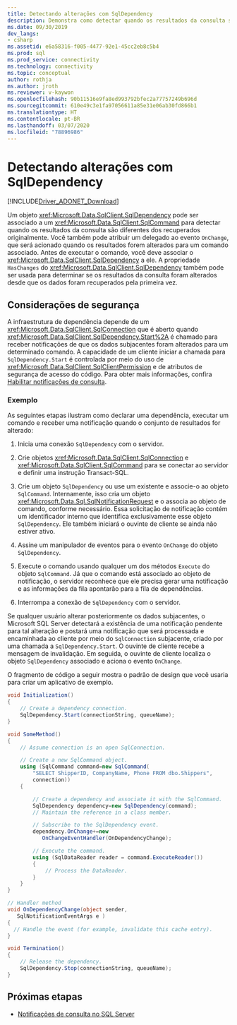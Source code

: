 ```yaml
---
title: Detectando alterações com SqlDependency
description: Demonstra como detectar quando os resultados da consulta serão diferentes daqueles recebidos originalmente.
ms.date: 09/30/2019
dev_langs:
- csharp
ms.assetid: e6a58316-f005-4477-92e1-45cc2eb8c5b4
ms.prod: sql
ms.prod_service: connectivity
ms.technology: connectivity
ms.topic: conceptual
author: rothja
ms.author: jroth
ms.reviewer: v-kaywon
ms.openlocfilehash: 90b11516e9fa8ed993792bfec2a77757249b696d
ms.sourcegitcommit: 610e49c3e1fa97056611a85e31e06ab30fd866b1
ms.translationtype: HT
ms.contentlocale: pt-BR
ms.lasthandoff: 03/07/2020
ms.locfileid: "78896986"
---
```

# <a name="detecting-changes-with-sqldependency"></a>Detectando alterações com SqlDependency

[!INCLUDE[Driver_ADONET_Download](../../../includes/driver_adonet_download.md)]

Um objeto <xref:Microsoft.Data.SqlClient.SqlDependency> pode ser associado a um <xref:Microsoft.Data.SqlClient.SqlCommand> para detectar quando os resultados da consulta são diferentes dos recuperados originalmente. Você também pode atribuir um delegado ao evento `OnChange`, que será acionado quando os resultados forem alterados para um comando associado. Antes de executar o comando, você deve associar o <xref:Microsoft.Data.SqlClient.SqlDependency> a ele. A propriedade `HasChanges` do <xref:Microsoft.Data.SqlClient.SqlDependency> também pode ser usada para determinar se os resultados da consulta foram alterados desde que os dados foram recuperados pela primeira vez.

## <a name="security-considerations"></a>Considerações de segurança

A infraestrutura de dependência depende de um <xref:Microsoft.Data.SqlClient.SqlConnection> que é aberto quando <xref:Microsoft.Data.SqlClient.SqlDependency.Start%2A> é chamado para receber notificações de que os dados subjacentes foram alterados para um determinado comando. A capacidade de um cliente iniciar a chamada para `SqlDependency.Start` é controlada por meio do uso de <xref:Microsoft.Data.SqlClient.SqlClientPermission> e de atributos de segurança de acesso do código. Para obter mais informações, confira [Habilitar notificações de consulta](enable-query-notifications.md).

### <a name="example"></a>Exemplo

As seguintes etapas ilustram como declarar uma dependência, executar um comando e receber uma notificação quando o conjunto de resultados for alterado:

1. Inicia uma conexão `SqlDependency` com o servidor.

2. Crie objetos <xref:Microsoft.Data.SqlClient.SqlConnection> e <xref:Microsoft.Data.SqlClient.SqlCommand> para se conectar ao servidor e definir uma instrução Transact-SQL.

3. Crie um objeto `SqlDependency` ou use um existente e associe-o ao objeto `SqlCommand`. Internamente, isso cria um objeto <xref:Microsoft.Data.Sql.SqlNotificationRequest> e o associa ao objeto de comando, conforme necessário. Essa solicitação de notificação contém um identificador interno que identifica exclusivamente esse objeto `SqlDependency`. Ele também iniciará o ouvinte de cliente se ainda não estiver ativo.

4. Assine um manipulador de eventos para o evento `OnChange` do objeto `SqlDependency`.

5. Execute o comando usando qualquer um dos métodos `Execute` do objeto `SqlCommand`. Já que o comando está associado ao objeto de notificação, o servidor reconhece que ele precisa gerar uma notificação e as informações da fila apontarão para a fila de dependências.

6. Interrompa a conexão de `SqlDependency` com o servidor.

Se qualquer usuário alterar posteriormente os dados subjacentes, o Microsoft SQL Server detectará a existência de uma notificação pendente para tal alteração e postará uma notificação que será processada e encaminhada ao cliente por meio do `SqlConnection` subjacente, criado por uma chamada a `SqlDependency.Start`. O ouvinte de cliente recebe a mensagem de invalidação. Em seguida, o ouvinte de cliente localiza o objeto `SqlDependency` associado e aciona o evento `OnChange`.

O fragmento de código a seguir mostra o padrão de design que você usaria para criar um aplicativo de exemplo.

```csharp
void Initialization()
{
    // Create a dependency connection.
    SqlDependency.Start(connectionString, queueName);
}

void SomeMethod()
{
    // Assume connection is an open SqlConnection.

    // Create a new SqlCommand object.
    using (SqlCommand command=new SqlCommand(
        "SELECT ShipperID, CompanyName, Phone FROM dbo.Shippers",
        connection))
    {

        // Create a dependency and associate it with the SqlCommand.
        SqlDependency dependency=new SqlDependency(command);
        // Maintain the reference in a class member.

        // Subscribe to the SqlDependency event.
        dependency.OnChange+=new
           OnChangeEventHandler(OnDependencyChange);

        // Execute the command.
        using (SqlDataReader reader = command.ExecuteReader())
        {
            // Process the DataReader.
        }
    }
}

// Handler method
void OnDependencyChange(object sender,
   SqlNotificationEventArgs e )
{
  // Handle the event (for example, invalidate this cache entry).
}

void Termination()
{
    // Release the dependency.
    SqlDependency.Stop(connectionString, queueName);
}
```

## <a name="next-steps"></a>Próximas etapas
- [Notificações de consulta no SQL Server](query-notifications-sql-server.md)
